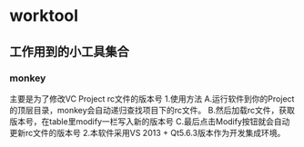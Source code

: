 # worktool
## 工作用到的小工具集合

### monkey
主要是为了修改VC Project rc文件的版本号
1.使用方法
  A.运行软件到你的Project的顶层目录，monkey会自动递归查找项目下的rc文件。
  B.然后加载rc文件，获取版本号，在table里modify一栏写入新的版本号
  C.最后点击Modify按钮就会自动更新rc文件的版本号
2.本软件采用VS 2013 + Qt5.6.3版本作为开发集成环境。

